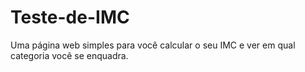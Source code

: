 # Teste-de-IMC
Uma página web simples para você calcular o seu IMC e ver em qual categoria você se enquadra.
